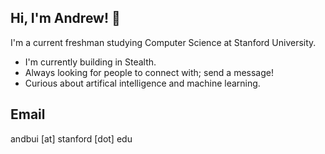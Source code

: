 ## Hi, I'm Andrew! 👋
I'm a current freshman studying Computer Science at Stanford University.

- I'm currently building in Stealth.
- Always looking for people to connect with; send a message!
- Curious about artifical intelligence and machine learning.

## Email
andbui [at] stanford [dot] edu

<!--
**andrvw/andrvw** is a ✨ _special_ ✨ repository because its `README.md` (this file) appears on your GitHub profile.

Here are some ideas to get you started:

- 🔭 I’m currently working on ...
- 🌱 I’m currently learning ...
- 👯 I’m looking to collaborate on ...
- 🤔 I’m looking for help with ...
- 💬 Ask me about ...
- 📫 How to reach me: ...
- 😄 Pronouns: ...
- ⚡ Fun fact: ...
-->
